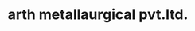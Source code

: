 ---
title: "arth metallaurgical pvt.ltd."
url: /raipur/arth-metallaurgical-pvt-ltd/
shop: beauty
---